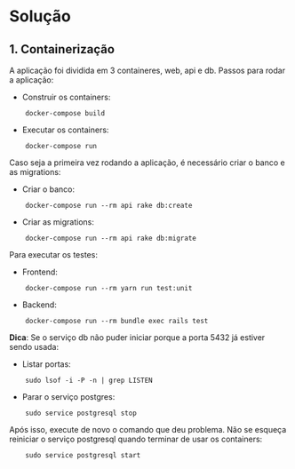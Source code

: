 # Solução

## 1. Containerização

A aplicação foi dividida em 3 containeres, web, api e db. Passos para rodar a aplicação:

- Construir os containers:
```
    docker-compose build
```

- Executar os containers:
```
    docker-compose run
```

Caso seja a primeira vez rodando a aplicação, é necessário criar o banco e as migrations:

- Criar o banco:
```
    docker-compose run --rm api rake db:create
```

- Criar as migrations:
```
    docker-compose run --rm api rake db:migrate
```

Para executar os testes:
- Frontend:
```
    docker-compose run --rm yarn run test:unit
```

- Backend:
```
    docker-compose run --rm bundle exec rails test
```

**Dica**: Se o serviço db não puder iniciar porque a porta 5432 já estiver sendo usada:

- Listar portas:
```
    sudo lsof -i -P -n | grep LISTEN
```

- Parar o serviço postgres:
```
    sudo service postgresql stop
```

Após isso, execute de novo o comando que deu problema. Não se esqueça reiniciar o serviço postgresql quando terminar de usar os containers:

```
    sudo service postgresql start
```
